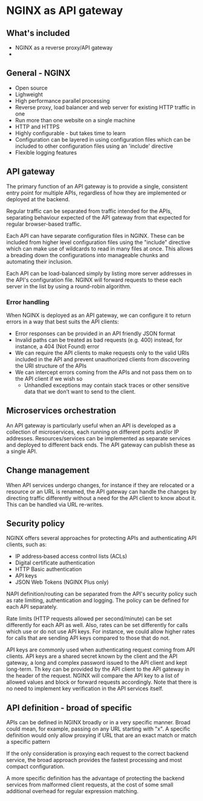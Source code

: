 
# NGINX as API gateway

## What's included

* NGINX as a reverse proxy/API gateway
* 

## General - NGINX

* Open source 
* Lighweight
* High performance parallel processing
* Reverse proxy, load balancer and web server for existing HTTP traffic in one
* Run more than one website on a single machine
* HTTP and HTTPS
* Highly configurable - but takes time to learn
* Configuration can be layered in using configuration files which can be included to other configuration files using an 'include' directive
* Flexible logging features

## API gateway

The primary function of an API gateway is to provide a single, consistent entry point for multiple APIs, regardless of how they are implemented or deployed at the backend.

Regular traffic can be separated from traffic intended for the APIs, separating behaviour expected of the API gateway from that expected for regular browser-based traffic.

Each API can have separate configuration files in NGINX. These can be included from higher level configuration files using the "include" directive which can make use of  wildcards to read in many files at once. This allows a breading down the configurations into manageable chunks and automating their inclusion.

Each API can be load-balanced simply by listing more server addresses in the API's configuration file. NGINX will forward requests to these each server in the list by using a round-robin algorithm. 

### Error handling

When NGINX is deployed as an API gateway, we can configure it to return errors in  a way that best suits the API clients: 

* Error responses can be provided in an API friendly JSON format
* Invalid paths can be treated as bad requests (e.g. 400) instead, for instance, a 404 (Not Found) error
* We can require the API clients to make requests only to the valid URIs included in the API and prevent unauthorized clients from discovering the URI structure of the APIs
* We can intercept errors coming from the APIs and not pass them on to the API client if we wish so
    * Unhandled exceptions may contain stack traces or other sensitive data that we don’t want to send to the client.

## Microservices orchestration

An API gateway is particularly useful when an API is developed as a collection of microservices, each running on different ports and/or IP addresses. Resources/services can be implemented as separate services and deployed to different back ends. The API gateway can publish these as a single API. 

## Change management

When API services undergo changes, for instance if they are relocated or a resource or an URL is renamed, the API gateway can handle the changes by directing traffic differently without a need for the API client to know about it. This can be handled via URL re-writes.

## Security policy

NGINX offers several approaches for protecting APIs and authenticating API clients, such as:

* IP address‑based access control lists (ACLs)
* Digital certificate authentication
* HTTP Basic authentication
* API keys
* JSON Web Tokens (NGINX Plus only)

NAPI definition/routing can be separated from the API's security policy such as rate limiting, authentication and logging. The policy can be defined for each API separately.

Rate limits (HTTP requests allowed per second/minute) can be set differently for each API as well. Also, rates can be set differently for calls which use or do not use API keys. For instance, we could allow higher rates for calls that are sending API keys compared to those that do not.

API keys are commonly used when authenticating request coming from API clients. API keys are a shared secret known by the client and the API gateway, a long and complex password issued to the API client and kept long-term. Th key can be provided by the API client to the API gateway in the header of the request. NGINX will compare the API key to a list of allowed values and block or forward requests accordingly. Note that there is no need to implement key verification in the API services itself.

## API definition - broad of specific

APIs can be defined in NGINX broadly or in a very specific manner. Broad could mean, for example, passing on any URL starting with "x". A specific definition would only allow proxying if URL that are an exact match or match a specific pattern

If the only consideration is proxying each request to the correct backend service, the broad approach provides the fastest processing and most compact configuration.

A more specific definition has the advantage of protecting the backend services from malformed client requests, at the cost of some small additional overhead for regular expression matching.